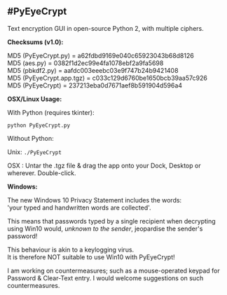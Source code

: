 #**PyEyeCrypt**
---

Text encryption GUI in open-source Python 2, with multiple ciphers.

**Checksums (v1.0):**

MD5 (PyEyeCrypt.py)      = a62fdbd9169e040c65923043b68d8126<br>
MD5 (aes.py)             = 0382f1d2ec99e4fa1078ebf2a9fa5698<br>
MD5 (pbkdf2.py)          = aafdc003eeebc03e9f747b24b9421408<br>
MD5 (PyEyeCrypt.app.tgz) = c033c129d6760be1650bcb39aa57c926<br>
MD5 (PyEyeCrypt)         = 237213eba0d7671aef8b591904d596a4<br>

**OSX/Linux Usage:**

With Python (requires tkinter):

```python PyEyeCrypt.py```

Without Python:

Unix: ```./PyEyeCrypt```

OSX : Untar the .tgz file & drag the app onto your Dock, Desktop or wherever. Double-click.

**Windows:**

The new Windows 10 Privacy Statement includes the words:<br>
'your typed and handwritten words are collected'.

This means that passwords typed by a single recipient when decrypting using
Win10 would, *unknown to the sender*, jeopardise the sender's password!

This behaviour is akin to a keylogging virus.<br>
It is therefore NOT suitable to use Win10 with PyEyeCrypt!

I am working on countermeasures; such as a mouse-operated keypad for Password & Clear-Text entry.
I would welcome suggestions on such countermeasures.

